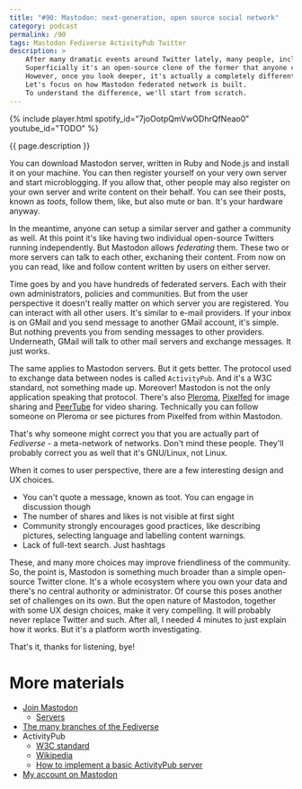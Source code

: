 ```yaml
---
title: "#90: Mastodon: next-generation, open source social network"
category: podcast
permalink: /90
tags: Mastodon Fediverse ActivityPub Twitter
description: >
    After many dramatic events around Twitter lately, many people, including myself, began experimenting with Mastodon.
    Superficially it's an open-source clone of the former that anyone can deploy and host.
    However, once you look deeper, it's actually a completely different philosophy and architecture.
    Let's focus on how Mastodon federated network is built.
    To understand the difference, we'll start from scratch.
---
```


{% include player.html spotify_id="7joOotpQmVwODhrQfNeao0" youtube_id="TODO" %}

{{ page.description }}

You can download Mastodon server, written in Ruby and Node.js and install it on your machine.
You can then register yourself on your very own server and start microblogging.
If you allow that, other people may also register on your own server and write content on their behalf.
You can see their posts, known as _toots_, follow them, like, but also mute or ban.
It's your hardware anyway.

In the meantime, anyone can setup a similar server and gather a community as well.
At this point it's like having two individual open-source Twitters running independently.
But Mastodon allows _federating_ them.
These two or more servers can talk to each other, exchaning their content.
From now on you can read, like and follow content written by users on either server.

Time goes by and you have hundreds of federated servers.
Each with their own administrators, policies and communities.
But from the user perspective it doesn't really matter on which server you are registered.
You can interact with all other users.
It's similar to e-mail providers.
If your inbox is on GMail and you send message to another GMail account, it's simple.
But nothing prevents you from sending messages to other providers.
Underneath, GMail will talk to other mail servers and exchange messages.
It just works.

The same applies to Mastodon servers.
But it gets better.
The protocol used to exchange data between nodes is called `ActivityPub`.
And it's a W3C standard, not something made up.
Moreover!
Mastodon is not the only application speaking that protocol.
There's also [Pleroma](https://pleroma.social/), [Pixelfed](https://pixelfed.org/) for image sharing and [PeerTube](https://joinpeertube.org/) for video sharing.
Technically you can follow someone on Pleroma or see pictures from Pixelfed from within Mastodon.

That's why someone might correct you that you are actually part of _Fediverse_ - a meta-network of networks.
Don't mind these people.
They'll probably correct you as well that it's GNU/Linux, not Linux.

When it comes to user perspective, there are a few interesting design and UX choices.

* You can't quote a message, known as toot. You can engage in discussion though
* The number of shares and likes is not visible at first sight
* Community strongly encourages good practices, like describing pictures, selecting language and labelling content warnings.
* Lack of full-text search. Just hashtags

These, and many more choices may improve friendliness of the community.
So, the point is, Mastodon is something much broader than a simple open-source Twitter clone.
It's a whole ecosystem where you own your data and there's no central authority or administrator.
Of course this poses another set of challenges on its own.
But the open nature of Mastodon, together with some UX design choices, make it very compelling.
It will probably never replace Twitter and such.
After all, I needed 4 minutes to just explain how it works.
But it's a platform worth investigating.

That's it, thanks for listening, bye!

# More materials

* [Join Mastodon](https://joinmastodon.org/)
    * [Servers](https://joinmastodon.org/servers)
* [The many branches of the Fediverse](https://axbom.com/fediverse/)
* ActivityPub
    * [W3C standard](https://www.w3.org/TR/2018/REC-activitypub-20180123/)
    * [Wikipedia](https://en.wikipedia.org/wiki/ActivityPub)
    * [How to implement a basic ActivityPub server](https://blog.joinmastodon.org/2018/06/how-to-implement-a-basic-activitypub-server/)
* [My account on Mastodon](https://mastodon.social/@nurkiewicz)
